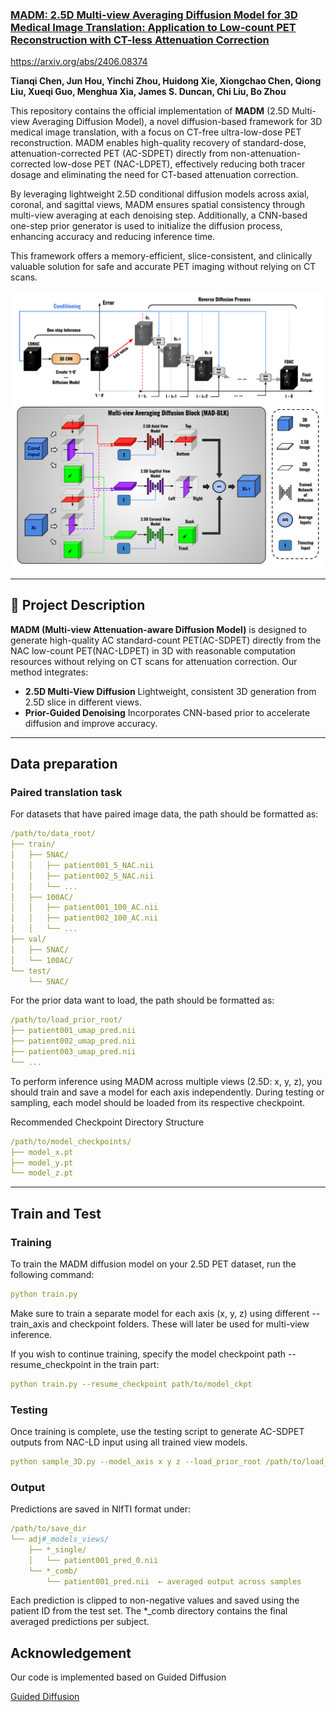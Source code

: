 ### [MADM: 2.5D Multi-view Averaging Diffusion Model for 3D Medical Image Translation: Application to Low-count PET Reconstruction with CT-less Attenuation Correction](https://arxiv.org/abs/2406.08374)
https://arxiv.org/abs/2406.08374

**Tianqi Chen, Jun Hou, Yinchi Zhou, Huidong Xie, Xiongchao Chen, Qiong Liu, Xueqi Guo, Menghua Xia, James S. Duncan, Chi Liu, Bo Zhou**

This repository contains the official implementation of **MADM** (2.5D Multi-view Averaging Diffusion Model), a novel diffusion-based framework for 3D medical image translation, with a focus on CT-free ultra-low-dose PET reconstruction. MADM enables high-quality recovery of standard-dose, attenuation-corrected PET (AC-SDPET) directly from non-attenuation-corrected low-dose PET (NAC-LDPET), effectively reducing both tracer dosage and eliminating the need for CT-based attenuation correction.

By leveraging lightweight 2.5D conditional diffusion models across axial, coronal, and sagittal views, MADM ensures spatial consistency through multi-view averaging at each denoising step. Additionally, a CNN-based one-step prior generator is used to initialize the diffusion process, enhancing accuracy and reducing inference time.

This framework offers a memory-efficient, slice-consistent, and clinically valuable solution for safe and accurate PET imaging without relying on CT scans.

<p align="center">
  <img src="figure/Figure_pipline.png" alt="MADM Pipeline" width="1000"/>
</p>

---

## 🔬 Project Description

**MADM (Multi-view Attenuation-aware Diffusion Model)** is designed to generate high-quality AC standard-count PET(AC-SDPET) directly from the NAC low-count PET(NAC-LDPET) in 3D with reasonable computation resources without relying on CT scans for attenuation correction. Our method integrates:
- **2.5D Multi-View Diffusion** Lightweight, consistent 3D generation from 2.5D slice in different views.
- **Prior-Guided Denoising** Incorporates CNN-based prior to accelerate diffusion and improve accuracy.
---

## Data preparation
### Paired translation task
For datasets that have paired image data, the path should be formatted as:
```yaml
/path/to/data_root/
├── train/
│   ├── 5NAC/
│   │   ├── patient001_5_NAC.nii
│   │   ├── patient002_5_NAC.nii
│   │   └── ...
│   ├── 100AC/
│   │   ├── patient001_100_AC.nii
│   │   ├── patient002_100_AC.nii
│   │   └── ...
├── val/
│   ├── 5NAC/
│   └── 100AC/
└── test/
    └── 5NAC/

```
For the prior data want to load, the path should be formatted as:
```yaml
/path/to/load_prior_root/
├── patient001_umap_pred.nii
├── patient002_umap_pred.nii
├── patient003_umap_pred.nii
└── ...
```

To perform inference using MADM across multiple views (2.5D: x, y, z), you should train and save a model for each axis independently. During testing or sampling, each model should be loaded from its respective checkpoint.

Recommended Checkpoint Directory Structure
```yaml
/path/to/model_checkpoints/
├── model_x.pt
├── model_y.pt
└── model_z.pt
```
---

## Train and Test
### Training
To train the MADM diffusion model on your 2.5D PET dataset, run the following command: 

```yaml
python train.py
```
Make sure to train a separate model for each axis (x, y, z) using different --train_axis and checkpoint folders. These will later be used for multi-view inference.

If you wish to continue training, specify the model checkpoint path --resume_checkpoint in the train part:
```yaml
python train.py --resume_checkpoint path/to/model_ckpt
```

### Testing
Once training is complete, use the testing script to generate AC-SDPET outputs from NAC-LD input using all trained view models.
```yaml
python sample_3D.py --model_axis x y z --load_prior_root /path/to/load_prior_root --model_root /path/to/ model_checkpoints --save_root /path/to/save_dir
```

### Output
Predictions are saved in NIfTI format under:
```yaml
/path/to/save_dir
└── adj#_models_views/
    ├── *_single/
    │   └── patient001_pred_0.nii
    └── *_comb/
        └── patient001_pred.nii  ← averaged output across samples
```

Each prediction is clipped to non-negative values and saved using the patient ID from the test set. The *_comb directory contains the final averaged predictions per subject.


## Acknowledgement
Our code is implemented based on Guided Diffusion

[Guided Diffusion](http://arxiv.org/abs/2105.05233) 
